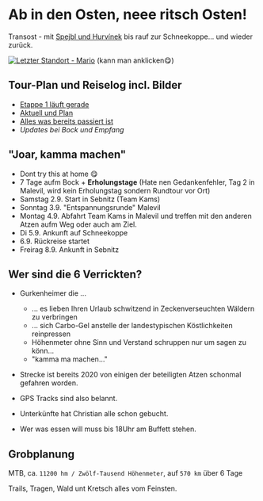 # Ab in den Osten, neee ritsch Osten!
Transost - mit [Spejbl und Hurvínek](https://de.wikipedia.org/wiki/Spejbl_und_Hurv%C3%ADnek) bis rauf zur Schneekoppe... und wieder zurück.

[![Letzter Standort - Mario](https://img.shields.io/badge/Letzter_Standort-Mario-brightgreen?style=for-the-badge&logo=map&logoColor=white)](https://maps.app.goo.gl/TkryQSavZFu4XKTN8)
(kann man anklicken😋)

## Tour-Plan und Reiselog incl. Bilder
- [Etappe 1 läuft gerade](https://github.com/splosch/transost_log/issues/7)
- [Aktuell und Plan](https://github.com/splosch/transost_log/issues?q=sort%3Acreated-asc)
- [Alles was bereits passiert ist](https://github.com/splosch/transost_log/issues?q=is%3Aissue+is%3Aclosed)
- *Updates bei Bock und Empfang*

## "Joar, kamma machen"
- Dont try this at home 😋
- 7 Tage aufm Bock + __Erholungstage__ (Hate nen Gedankenfehler, Tag 2 in Malevil, wird kein Erholungstag sondern Rundtour vor Ort)
- Samstag 2.9. Start in Sebnitz (Team Kams)
- Sonntag 3.9. "Entspannungsrunde" Malevil
- Montag 4.9. Abfahrt Team Kams in Malevil und treffen mit den anderen Atzen aufm Weg oder auch am Ziel.
- Di 5.9. Ankunft auf Schneekoppe
- 6.9. Rückreise startet
- Freirag 8.9. Ankunft in Sebnitz

## Wer sind die 6 Verrickten? 
- Gurkenheimer die ...
  - ... es lieben Ihren Urlaub schwitzend in Zeckenverseuchten Wäldern zu verbringen
  - ... sich Carbo-Gel anstelle der landestypischen Köstlichkeiten reinpressen
  - Höhenmeter ohne Sinn und Verstand schruppen nur um sagen zu könn...
  - "kamma ma machen..."  

- Strecke ist bereits 2020 von einigen der beteiligten Atzen schonmal gefahren worden.
- GPS Tracks sind also belannt.
- Unterkünfte hat Christian alle schon gebucht. 
- Wer was essen will muss bis 18Uhr am Buffett stehen.

## Grobplanung
MTB, ca. `11200 hm / Zwölf-Tausend Höhenmeter`, auf `570 km` über 6 Tage

Trails, Tragen, Wald unt Kretsch alles vom Feinsten.
